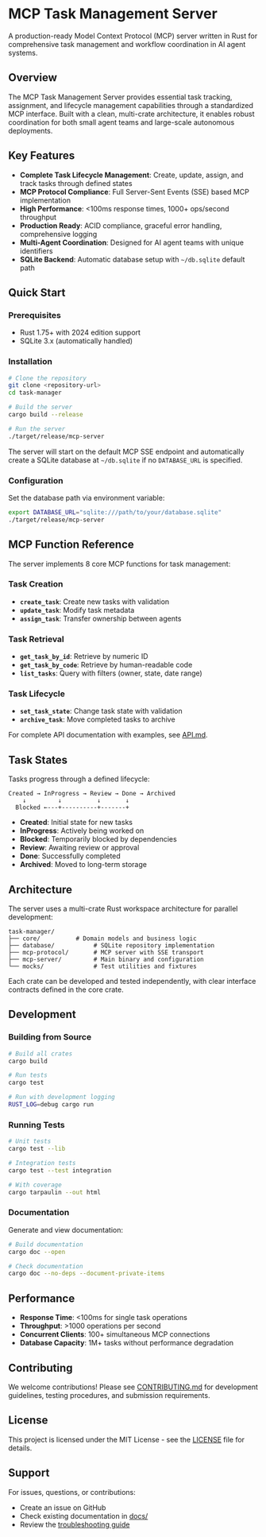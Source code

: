 # MCP Task Management Server

A production-ready Model Context Protocol (MCP) server written in Rust for comprehensive task management and workflow coordination in AI agent systems.

## Overview

The MCP Task Management Server provides essential task tracking, assignment, and lifecycle management capabilities through a standardized MCP interface. Built with a clean, multi-crate architecture, it enables robust coordination for both small agent teams and large-scale autonomous deployments.

## Key Features

- **Complete Task Lifecycle Management**: Create, update, assign, and track tasks through defined states
- **MCP Protocol Compliance**: Full Server-Sent Events (SSE) based MCP implementation  
- **High Performance**: <100ms response times, 1000+ ops/second throughput
- **Production Ready**: ACID compliance, graceful error handling, comprehensive logging
- **Multi-Agent Coordination**: Designed for AI agent teams with unique identifiers
- **SQLite Backend**: Automatic database setup with `~/db.sqlite` default path

## Quick Start

### Prerequisites

- Rust 1.75+ with 2024 edition support
- SQLite 3.x (automatically handled)

### Installation

```bash
# Clone the repository
git clone <repository-url>
cd task-manager

# Build the server
cargo build --release

# Run the server
./target/release/mcp-server
```

The server will start on the default MCP SSE endpoint and automatically create a SQLite database at `~/db.sqlite` if no `DATABASE_URL` is specified.

### Configuration

Set the database path via environment variable:

```bash
export DATABASE_URL="sqlite:///path/to/your/database.sqlite"
./target/release/mcp-server
```

## MCP Function Reference

The server implements 8 core MCP functions for task management:

### Task Creation
- **`create_task`**: Create new tasks with validation
- **`update_task`**: Modify task metadata
- **`assign_task`**: Transfer ownership between agents

### Task Retrieval  
- **`get_task_by_id`**: Retrieve by numeric ID
- **`get_task_by_code`**: Retrieve by human-readable code
- **`list_tasks`**: Query with filters (owner, state, date range)

### Task Lifecycle
- **`set_task_state`**: Change task state with validation
- **`archive_task`**: Move completed tasks to archive

For complete API documentation with examples, see [API.md](API.md).

## Task States

Tasks progress through a defined lifecycle:

```
Created → InProgress → Review → Done → Archived
    ↓         ↓          ↓       ↓
  Blocked ←---+----------+-------+
```

- **Created**: Initial state for new tasks
- **InProgress**: Actively being worked on  
- **Blocked**: Temporarily blocked by dependencies
- **Review**: Awaiting review or approval
- **Done**: Successfully completed
- **Archived**: Moved to long-term storage

## Architecture

The server uses a multi-crate Rust workspace architecture for parallel development:

```
task-manager/
├── core/          # Domain models and business logic
├── database/           # SQLite repository implementation  
├── mcp-protocol/       # MCP server with SSE transport
├── mcp-server/         # Main binary and configuration
└── mocks/              # Test utilities and fixtures
```

Each crate can be developed and tested independently, with clear interface contracts defined in the core crate.

## Development

### Building from Source

```bash
# Build all crates
cargo build

# Run tests
cargo test

# Run with development logging
RUST_LOG=debug cargo run
```

### Running Tests

```bash
# Unit tests
cargo test --lib

# Integration tests  
cargo test --test integration

# With coverage
cargo tarpaulin --out html
```

### Documentation

Generate and view documentation:

```bash
# Build documentation
cargo doc --open

# Check documentation
cargo doc --no-deps --document-private-items
```

## Performance

- **Response Time**: <100ms for single task operations
- **Throughput**: >1000 operations per second  
- **Concurrent Clients**: 100+ simultaneous MCP connections
- **Database Capacity**: 1M+ tasks without performance degradation

## Contributing

We welcome contributions! Please see [CONTRIBUTING.md](CONTRIBUTING.md) for development guidelines, testing procedures, and submission requirements.

## License

This project is licensed under the MIT License - see the [LICENSE](LICENSE) file for details.

## Support

For issues, questions, or contributions:
- Create an issue on GitHub
- Check existing documentation in [docs/](docs/)
- Review the [troubleshooting guide](docs/troubleshooting.md)